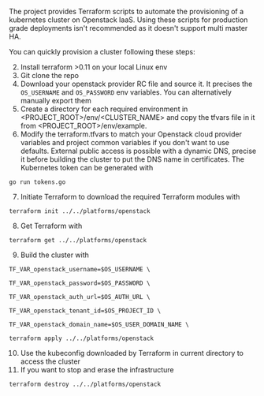 The project provides Terraform scripts to automate the provisioning of a kubernetes cluster on Openstack IaaS.
Using these scripts for production grade deployments isn't recommended as it doesn't support multi master HA.


You can quickly provision a cluster following these steps:

2. Install terraform >0.11 on your local Linux env
2. Git clone the repo
2. Download your openstack provider RC file and source it. It precises the `OS_USERNAME` and `OS_PASSWORD` env variables. You can alternatively manually export them
6. Create a directory for each required environment in <PROJECT_ROOT>/env/<CLUSTER_NAME> and copy the tfvars file in it from <PROJECT_ROOT>/env/example.
6. Modify the terraform.tfvars to match your Openstack cloud provider variables and project common variables if you don't want to use defaults.
External public access is possible with a dynamic DNS, precise it before building the cluster to put the DNS name in certificates.
The Kubernetes token can be generated with

  `go run tokens.go`

7. Initiate Terraform to download the required Terraform modules with

  `terraform init ../../platforms/openstack`

8. Get Terraform with

  `terraform get ../../platforms/openstack`

9. Build the cluster with

  `TF_VAR_openstack_username=$OS_USERNAME \`

  `TF_VAR_openstack_password=$OS_PASSWORD \`

  `TF_VAR_openstack_auth_url=$OS_AUTH_URL \`

  `TF_VAR_openstack_tenant_id=$OS_PROJECT_ID \`

  `TF_VAR_openstack_domain_name=$OS_USER_DOMAIN_NAME \`

  `terraform apply ../../platforms/openstack`

10. Use the kubeconfig downloaded by Terraform in current directory to access the cluster
12. If you want to stop and erase the infrastructure

  `terraform destroy ../../platforms/openstack`